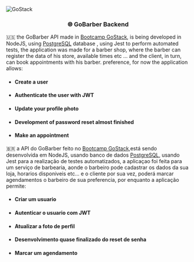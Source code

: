 <img alt="GoStack" src="https://storage.googleapis.com/golden-wind/bootcamp-gostack/header-desafios.png" />

<h3 align="center">
   🌐 GoBarber Backend
</h3>

🇺🇸 the GoBarber API made in [Bootcamp GoStack](https://rocketseat.com.br/gostack),  is being developed in NodeJS, using [PostgreSQL](https://www.postgresql.org/) database , using Jest to perform automated tests, the application was made for a barber shop, where the barber can register the data of his store, available times etc ... and the client, in turn, can book appointments with his barber. preference, for now the application allows:


<ul>
  <li> <h4> Create a user </h4> </li>
  <li> <h4> Authenticate the user with JWT </h4> </li>
  <li> <h4> Update your profile photo </h4> </li>
  <li> <h4> Development of password reset almost finished </h4> </li>
  <li> <h4> Make an appointment </h4> </li>
</ul>


🇧🇷 a API do GoBarber feito no [Bootcamp GoStack](https://rocketseat.com.br/gostack),está sendo desenvolvida em NodeJS, usando banco de dados [PostgreSQL](https://www.postgresql.org/), usando Jest para a realização de testes automatizados, a aplicaçao foi feita para um serviço de barbearia, aonde o barbeiro pode cadastrar os dados da sua loja, horarios disponiveis etc... e o cliente por sua vez, poderá marcar agendamentos o barbeiro de sua preferencia, por enquanto a aplicação permite:

<ul>
  <li><h4>Criar um usuario</h4></li>
  <li><h4>Autenticar o usuario com JWT</h4></li>
  <li><h4>Atualizar a foto de perfil</h4></li>
  <li><h4>Desenvolvimento quase finalizado do reset de senha</h4></li>
  <li><h4>Marcar um agendamento</h4></li>
</ul>

